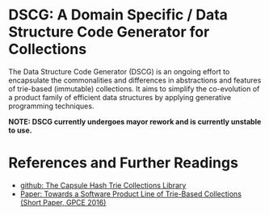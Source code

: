 # DSCG: A Domain Specific / Data Structure Code Generator for Collections

The Data Structure Code Generator (DSCG) is an ongoing effort to encapsulate the commonalities and differences in abstractions and features of trie-based (immutable) collections. It aims to simplify the co-evolution of a product family of efficient data structures by applying generative programming techniques.

**NOTE: DSCG currently undergoes mayor rework and is currently unstable to use.**

# References and Further Readings
* [github: The Capsule Hash Trie Collections Library](https://github.com/usethesource/capsule)
* [Paper: Towards a Software Product Line of Trie-Based Collections (Short Paper, GPCE 2016)](http://michael.steindorfer.name/publications/gpce16.pdf)
